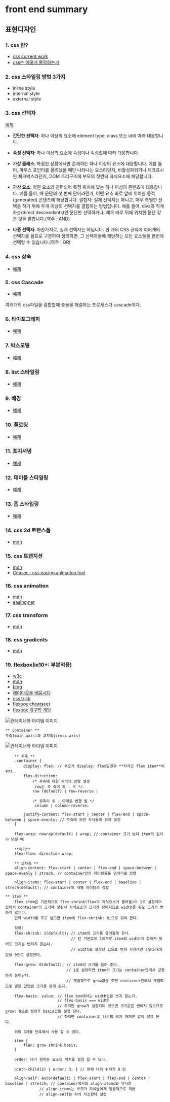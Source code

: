 # front end summary

## 표현디자인

### 1. css 란?
- [css current work](https://www.w3.org/Style/CSS/current-work)
- [css는 어떻게 동작하는가](https://developer.mozilla.org/ko/docs/Learn/CSS/Introduction_to_CSS/How_CSS_works)

### 2. css 스타일링 방법 3가지
- inline style
- internal style
- external style

### 3. css 선택자

[예제](https://github.com/fireworks80/fron-end-start-summary/blob/master/visual/exam/css-selectors.zip)

- **간단한 선택자**: 하나 이상의 요소에 element type, class 또는 id에 따라 대응합니다.

- **속성 선택자**: 하나 이상의 요소에 속성이나 속성값에 따라 대응합니다.
 
- **가상 클래스**: 특정한 상황에서만 존재하는 하나 이상의 요소에 대응합니다. 
            예를 들어, 마우스 포인터를 올려놨을 때만 나타나는 요소라던지, 비활성화되거나 체크표시된 체크박스라던지, DOM 트리구조에 부모의 첫번째 자식요소에 해당합니다.

- **가상 요소**: 어떤 요소와 관련되어 특정 위치에 있는 하나 이상의 콘텐츠에 대응합니다. 
           예를 들어, 매 문단의 첫 번째 단어라던가, 어떤 요소 바로 앞에 위치한 동적(generated) 콘텐츠에 해당합니다.
           결합자: 실제 선택자는 아니고, 매우 특별한 선택을 하기 위해 두개 이상의 선택자를 결합하는 방법입니다. 
           예를 들어, divs의 직계 자손(direct descendants)인 문단만 선택하거나, 제목 바로 뒤에 위치한 문단 같은 것을 말합니다.(역주 : AND)

- **다중 선택자**: 마찬가지로, 실제 선택자는 아닙니다. 한 개의 CSS 규칙에 여러개의 선택자를 쉼표로 구분하여
            정의하면, 그 선택자들에 해당하는 모든 요소들을 한번에 선택할 수 있습니다.(역주 : OR)

### 4. css 상속

- [예제](https://github.com/fireworks80/fron-end-start-summary/blob/master/visual/exam/css-inheritance.zip)

### 5. css Cascade

- [예제](https://github.com/fireworks80/fron-end-start-summary/blob/master/visual/exam/css-cascade.zip)

여러개의 css파일을 결합할때 충돌을 해결하는 프로세스가 cascade이다.

### 6. 타이포그래피

- [예제](https://github.com/fireworks80/fron-end-start-summary/blob/master/visual/exam/css-typography.zip)

### 7. 박스모델

- [예제](https://github.com/fireworks80/fron-end-start-summary/blob/master/visual/exam/css-box-model.zip)

### 8. list 스타일링

- [예제](https://github.com/fireworks80/fron-end-start-summary/blob/master/visual/exam/css-list-styling.zip)

### 9. 배경

- [예제](https://github.com/fireworks80/fron-end-start-summary/blob/master/visual/exam/css-backgrounds.zip)

### 10. 플로팅

- [예제](https://github.com/fireworks80/fron-end-start-summary/blob/master/visual/exam/css-layout-floating.zip)

### 11. 포지셔녕

- [예제](https://github.com/fireworks80/fron-end-start-summary/blob/master/visual/exam/css-layout-positioning.zip)

### 12. 테이블 스타일링

- [예제](https://github.com/fireworks80/fron-end-start-summary/blob/master/visual/exam/css-table-styling.zip)

### 13. 폼 스타일링

- [예제](https://github.com/fireworks80/fron-end-start-summary/blob/master/visual/exam/css-form-styling.zip)

### 14. css 2d 트랜스폼

- [mdn](https://developer.mozilla.org/ko/docs/Web/CSS/transform)

### 15. css 트랜지션

- [mdn](https://developer.mozilla.org/ko/docs/Web/CSS/transition)
- [Ceaser - css easing animation tool](https://matthewlein.com/tools/ceaser)

### 16. css animation

- [mdn](https://developer.mozilla.org/ko/docs/Web/CSS/animation)
- [easing.net](http://easings.net/ko)

### 17. css transform

- [mdn](https://developer.mozilla.org/ko/docs/Web/CSS/CSS_Transforms)

### 18. css gradients

- [mdn](https://developer.mozilla.org/ko/docs/Web/CSS/CSS_Images/Using_CSS_gradients)

### 19. flexbox(ie10+: 부분적용)

- [w3c](https://www.w3.org/TR/css-flexbox-1/)
- [mdn](https://developer.mozilla.org/ko/docs/Web/CSS/CSS_Flexible_Box_Layout/Flexbox%EC%9D%98_%EA%B8%B0%EB%B3%B8_%EA%B0%9C%EB%85%90)
- [blog](https://www.vobour.com/1-flexbox-%EC%9D%B4%ED%95%B4-%EB%8B%B9%EC%8B%A0%EC%9D%B4-%EC%95%8C%EC%95%84%EC%95%BC-%ED%95%A0-%EB%AA%A8%EB%93%A0-%EA%B2%83-understa)
- [레이아웃을 배웁시다](http://ko.learnlayout.com/flexbox.html)
- [css trick](https://css-tricks.com/snippets/css/a-guide-to-flexbox/)
- [flexbox cheatseet](https://yoksel.github.io/flex-cheatsheet/#order)
- [flexbox 개구리 게임](http://flexboxfroggy.com/#ko)
    
![컨테이너와 아이템 이미지](https://github.com/fireworks80/fron-end-start-summary/blob/master/visual/images/flex/flex1.PNG)

    ** container **
    주축(main axis)과 교차축(cross axis)
        

![컨테이너와 아이템 이미지](https://github.com/fireworks80/fron-end-start-summary/blob/master/visual/images/flex/flex2.PNG)

        ** 주축 **
        .container {
            display: flex; // 부모가 display: flex일경우 **자식만 flex item**이 된다.        
            flex-direction: 
                /* 주축에 대한 자식의 방향 설정
                 row는 주 축이 좌 - 우 */
                row (default) | row-reverse | 

                /* 주축이 위 - 아래로 변경 됨 */
                 column | column-reverse; 

            justify-content: flex-start | center | flex-end | space-between | space-evenly; // 주축에 의한 자식들의 위치 설정            
        }
        
        flex-wrap: nowrap(default) | wrap; // container 크기 보다 item의 길이가 넘칠 때 
        
        **속기**
        flex-flow: direction wrap;

        ** 교차축 **
        align-content: flex-start | center | flex-end | space-between | space-evenly | strech; // container안의 아이템들을 덩어리로 정렬
        
        align-items: flex-start | center | flex-end | baseline | strech(default); // container의 개별 아이템의 정렬

    ** item **
        flex item은 기본적으로 flex-shrink(flex의 자식요소가 줄어듦)이 1로 설정되어 있어서 container의 크기에 맞춰서 자식요소의 크기가 정해지므로 width를 줘도 크기가 변하지 않는다.
        만약 width를 주고 싶으면 item에 flex-shrink: 0;으로 줘야 한다.

        정리: 
        flex-shrink: 1(default); // item의 크기를 줄어들게 한다.
                                 // 단 기본값이 1이므로 item의 width가 정해져 있어도 크기는 변하지 않는다.
                                 // width로 설정된 값으로 변화 시키려면 shrink의 값을 0으로 설정한다.

        flex-grow: 0(default); // item의 크기를 늘려 준다.
                               // 1로 설정하면 item의 크기는 container안에서 균등하게 늘어난다.
                               // 개별적으로 grow값을 주면 container안에서 개별적으로 받은 값만큼 크기를 갖게 된다.

        flex-basis: value; // flex box에서는 width값을 쓰지 않는다.
                           // flex-basis === width
                           // 하지만 grow가 설정되어 있으면 크기값은 변하지 않으므로 grow: 0으로 설정후 basis값을 설정 한다.
                           // 하지만 container의 너비의 크기 까지만 값이 설정 된다.

        위의 3개를 단축해서 사용 할 수 있다.

        item {
            flex: grow shrink basis;
        }

        order: 내가 원하는 요소의 위치를 설정 할 수 있다.

        p:nth-child(2) { order: 3; } // 현재 나의 위치가 0 임

        align-self: auto(default) | flex-start | flex-end | center | baseline | stretch; // container에서의 align-items와 유사함 
                   // align-items는 부모가 자식들에게 일괄적으로 적용
                   // align-self는 자식 자신한테 설정